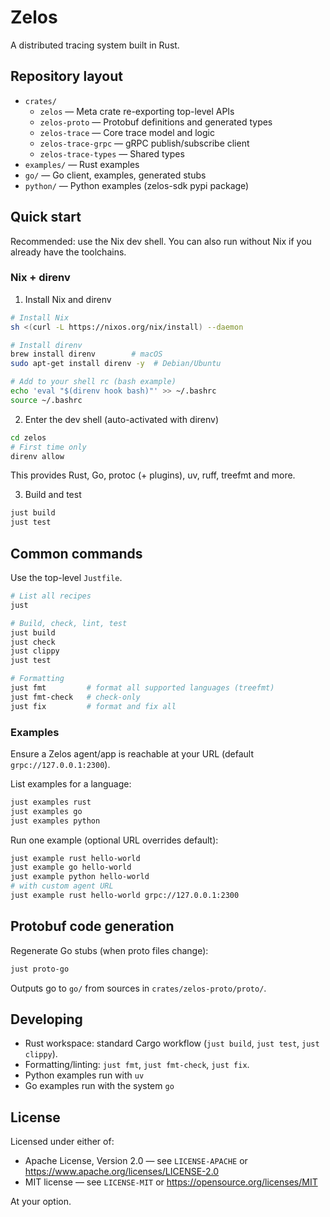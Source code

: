 # Zelos

A distributed tracing system built in Rust.

## Repository layout
- `crates/`
  - `zelos` — Meta crate re-exporting top-level APIs
  - `zelos-proto` — Protobuf definitions and generated types
  - `zelos-trace` — Core trace model and logic
  - `zelos-trace-grpc` — gRPC publish/subscribe client
  - `zelos-trace-types` — Shared types
- `examples/` — Rust examples
- `go/` — Go client, examples, generated stubs
- `python/` — Python examples (zelos-sdk pypi package)

## Quick start
Recommended: use the Nix dev shell. You can also run without Nix if you already have the toolchains.

### Nix + direnv
1) Install Nix and direnv
```bash
# Install Nix
sh <(curl -L https://nixos.org/nix/install) --daemon

# Install direnv
brew install direnv        # macOS
sudo apt-get install direnv -y  # Debian/Ubuntu

# Add to your shell rc (bash example)
echo 'eval "$(direnv hook bash)"' >> ~/.bashrc
source ~/.bashrc
```

2) Enter the dev shell (auto-activated with direnv)
```bash
cd zelos
# First time only
direnv allow
```
This provides Rust, Go, protoc (+ plugins), uv, ruff, treefmt and more.

3) Build and test
```bash
just build
just test
```

## Common commands
Use the top-level `Justfile`.

```bash
# List all recipes
just

# Build, check, lint, test
just build
just check
just clippy
just test

# Formatting
just fmt         # format all supported languages (treefmt)
just fmt-check   # check-only
just fix         # format and fix all
```

### Examples
Ensure a Zelos agent/app is reachable at your URL (default `grpc://127.0.0.1:2300`).

List examples for a language:
```bash
just examples rust
just examples go
just examples python
```

Run one example (optional URL overrides default):
```bash
just example rust hello-world
just example go hello-world
just example python hello-world
# with custom agent URL
just example rust hello-world grpc://127.0.0.1:2300
```

## Protobuf code generation

Regenerate Go stubs (when proto files change):
```bash
just proto-go
```
Outputs go to `go/` from sources in `crates/zelos-proto/proto/`.

## Developing
- Rust workspace: standard Cargo workflow (`just build`, `just test`, `just clippy`).
- Formatting/linting: `just fmt`, `just fmt-check`, `just fix`.
- Python examples run with `uv`
- Go examples run with the system `go`

## License
Licensed under either of:
- Apache License, Version 2.0 — see `LICENSE-APACHE` or https://www.apache.org/licenses/LICENSE-2.0
- MIT license — see `LICENSE-MIT` or https://opensource.org/licenses/MIT

At your option.

